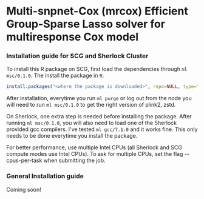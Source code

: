# Multi-snpnet-Cox (mrcox) Efficient Group-Sparse Lasso solver for multiresponse Cox model

### Installation guide for SCG and Sherlock Cluster
To install this R package on SCG, first load the dependencies through `ml msc/0.1.0`. The install the package in `R`:
```r
install.packages("<where the package is downloaded>", repo=NULL, type="source")
```
After installation, everytime you run `ml purge` or log out from the node you will need to run `ml msc/0.1.0` to get the right version of plink2, zstd.

On Sherlock, one extra step is needed before installing the package. After running `ml msc/0.1.0`, you will also need to load one of the Sherlock provided gcc compilers. I've tested `ml gcc/7.1.0` and it works fine. This only needs to be done everytime you install the package.

For better performance, use multiple Intel CPUs (all Sherlock and SCG compute modes use Intel CPUs). To ask for multiple CPUs, set the flag --cpus-per-task when submitting the job.

### General Installation guide
Coming soon!